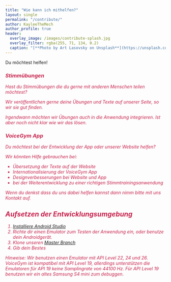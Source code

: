 ```yaml
---
title: "Wie kann ich mithelfen?"
layout: single
permalink: "/contribute/"
author: KayleeTheMech
author_profile: true
header:
  overlay_image: /images/contribute-splash.jpg
  overlay_filter: rgba(255, 71, 134, 0.2)
  caption: "[**Photo by Art Lasovsky on Unsplash**](https://unsplash.com)"
---
```

Du möchtest helfen! <i class="fas fa-heart" aria-hidden="true" style="color:#c7254e">

### Stimmübungen

Hast du Stimmübungen die du gerne mit anderen Menschen teilen möchtest?

Wir veröffentlichen gerne deine Übungen und Texte auf unserer Seite, so wir sie gut finden.

Irgendwann möchten wir Übungen auch in die Anwendung integrieren. Ist aber noch nicht klar wie wir das lösen.

### VoiceGym App

Du möchtest bei der Entwicklung der App oder unserer Website helfen?

Wir könnten Hilfe gebrauchen bei:

- Übersetzung der Texte auf der Website
- Internationalisierung der VoiceGym App
- Designverbesserungen bei Website und App
- bei der Weiterentwicklung zu einer richtigen Stimmtrainingsanwendung

Wenn du denkst dass du uns dabei helfen kannst dann nimm bitte mit uns Kontakt auf.

## Aufsetzen der Entwicklungsumgebung

1. [Installiere Android Studio](https://developer.android.com/studio/install)
2. Richte dir einen Emulator zum Testen der Anwendung ein, oder benutze dein Androidgerät.
3. Klone unseren [Master Branch](https://github.com/VoiceGym/voicegym.git)
4. Gib dein Bestes <i class="fas fa-heart" aria-hidden="true" style="color:#c7254e"></i>

Hinweise: Wir benutzen einen Emulator mit API Level 22, 24 und 26. VoiceGym ist kompatibel mit API Level 19, allerdings unterstützen die Emulatoren für API 19 keine Samplingrate von 44100 Hz. Für API Level 19 benutzen wir ein altes Samsung S4 mini zum debuggen.
